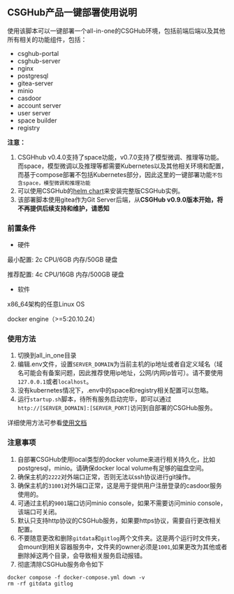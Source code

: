 ## CSGHub产品一键部署使用说明


使用该脚本可以一键部署一个all-in-one的CSGHub环境，包括前端后端以及其他所有相关的功能组件，包括：
* csghub-portal
* csghub-server
* nginx
* postgresql
* gitea-server
* minio
* casdoor
* account server
* user server
* space builder
* registry

**注意：**
1. CSGHhub v0.4.0支持了space功能，v0.7.0支持了模型微调、推理等功能。而space，模型微调以及推理等都需要Kubernetes以及其他相关环境和配置，而基于compose部署不包括Kubernetes部分，因此这里的一键部署功能`不包含space，模型微调和推理功能`
1. 可以使用CSGHub的[helm chart](https://github.com/OpenCSGs/csghub-installer)来安装完整版CSGHub实例。
1. 该部署脚本使用gitea作为Git Server后端，从**CSGHub v0.9.0版本开始，将不再提供后续支持和维护，请悉知**

### 前置条件
* 硬件

最小配置: 2c CPU/6GB 内存/50GB 硬盘

推荐配置: 4c CPU/16GB 内存/500GB 硬盘

* 软件

x86_64架构的任意Linux OS

docker engine（>=5:20.10.24）

### 使用方法
1. 切换到all_in_one目录
2. 编辑.env文件，设置`SERVER_DOMAIN`为当前主机的ip地址或者自定义域名（域名可能会有备案问题，因此推荐使用ip地址，公网/内网ip皆可）。请不要使用`127.0.0.1`或者`localhost`。
3. 没有kubernetes情况下，.env中的space和registry相关配置可以忽略。
4. 运行`startup.sh`脚本，待所有服务启动完毕，即可以通过`http://[SERVER_DOMAIN]:[SERVER_PORT]`访问到自部署的CSGHub服务。

详细使用方法可参看[使用文档](https://opencsg.com/docs/)

### 注意事项
1. 自部署CSGHub使用local类型的docker volume来进行相关持久化，比如postgresql，minio。请确保docker local volume有足够的磁盘空间。
1. 确保主机的`2222`对外端口正常，否则无法以ssh协议进行git操作。
1. 确保主机的`31001`对外端口正常，这是用于提供用户注册登录的casdoor服务使用的。
1. 可通过主机的`9001`端口访问minio console，如果不需要访问minio console，该端口可关闭。
1. 默认只支持http协议的CSGHub服务，如果要https协议，需要自行更改相关配置。
1. 不要随意更改和删除`gitdata`和`gitlog`两个文件夹。这是两个运行时文件夹，会mount到相关容器服务中，文件夹的owner必须是`1001`,如果更改为其他或者删除掉这两个目录，会导致相关服务启动报错。
1. 彻底清除CSGHub服务命令如下
```
docker compose -f docker-compose.yml down -v
rm -rf gitdata gitlog
```
